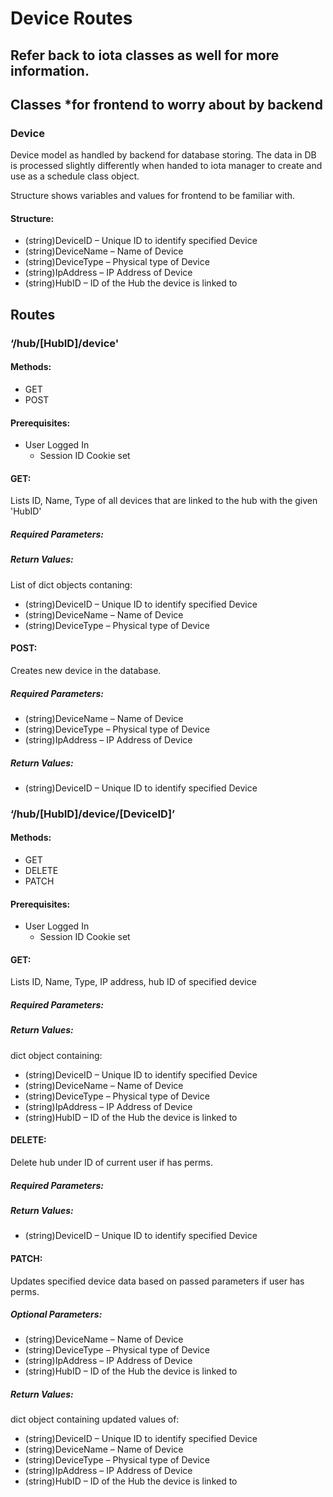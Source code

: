 # Device Routes
## Refer back to iota classes as well for more information.

## Classes *for frontend to worry about by backend

### Device

Device model as handled by backend for database storing. The data in DB is processed slightly differently when handed to iota manager to create and use as a schedule class object. 

Structure shows variables and values for frontend to be familiar with.

#### Structure:
-	(string)DeviceID – Unique ID to identify specified Device
-	(string)DeviceName – Name of Device
-	(string)DeviceType – Physical type of Device
-	(string)IpAddress – IP Address of Device
-	(string)HubID – ID of the Hub the device is linked to

## Routes

### ‘/hub/[HubID]/device'

#### Methods: 
-	GET
-	POST

#### Prerequisites: 
-	User Logged In
    -	Session ID Cookie set

#### GET: 

Lists ID, Name, Type of all devices that are linked to the hub with the given 'HubID'

##### Required Parameters:

##### Return Values:
List of dict objects contaning:
-	(string)DeviceID – Unique ID to identify specified Device
-	(string)DeviceName – Name of Device
-	(string)DeviceType – Physical type of Device

#### POST:

Creates new device in the database.

##### Required Parameters:
-	(string)DeviceName – Name of Device
-	(string)DeviceType – Physical type of Device
-	(string)IpAddress – IP Address of Device

##### Return Values:
-	(string)DeviceID – Unique ID to identify specified Device

### ‘/hub/[HubID]/device/[DeviceID]’

#### Methods: 
-	GET
-	DELETE
-   PATCH

#### Prerequisites: 
-	User Logged In
    -	Session ID Cookie set

#### GET: 

Lists ID, Name, Type, IP address, hub ID of specified device

##### Required Parameters:

##### Return Values:
dict object containing:
-	(string)DeviceID – Unique ID to identify specified Device
-	(string)DeviceName – Name of Device
-	(string)DeviceType – Physical type of Device
-	(string)IpAddress – IP Address of Device
-	(string)HubID – ID of the Hub the device is linked to

#### DELETE:

Delete hub under ID of current user if has perms.

##### Required Parameters:

##### Return Values:
-	(string)DeviceID – Unique ID to identify specified Device

#### PATCH: 

Updates specified device data based on passed parameters if user has perms.

##### Optional Parameters:
-	(string)DeviceName – Name of Device
-	(string)DeviceType – Physical type of Device
-	(string)IpAddress – IP Address of Device
-	(string)HubID – ID of the Hub the device is linked to

##### Return Values:
dict object containing updated values of:
-	(string)DeviceID – Unique ID to identify specified Device
-	(string)DeviceName – Name of Device
-	(string)DeviceType – Physical type of Device
-	(string)IpAddress – IP Address of Device
-	(string)HubID – ID of the Hub the device is linked to